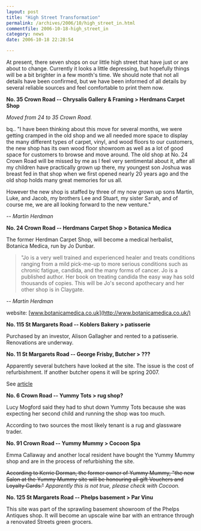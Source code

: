 ```yaml
---
layout: post
title: "High Street Transformation"
permalink: /archives/2006/10/high_street_in.html
commentfile: 2006-10-18-high_street_in
category: news
date: 2006-10-18 22:28:54

---
```


At present, there seven shops on our little high street that have just or are about to change. Currently it looks a little depressing, but hopefully things will be a bit brighter in a few month's time. We should note that not all details have been confirmed, but we have been informed of all details by several reliable sources and feel comfortable to print them now.

**No. 35 Crown Road -- Chrysalis Gallery & Framing &gt; Herdmans Carpet Shop**

*Moved from 24 to 35 Crown Road.*

bq.. "I have been thinking about this move for several months, we were getting cramped in the old shop and we all needed more space to display the many different types of carpet, vinyl, and wood floors to our customers, the new shop has its own wood floor showroom as well as a lot of good space for customers to browse and move around. The old shop at No. 24 Crown Road will be missed by me as I feel very sentimental about it, after all my children have practically grown up there, my youngest son Joshua was breast fed in that shop when we first opened nearly 20 years ago and the old shop holds many great memories for us all.

However the new shop is staffed by three of my now grown up sons Martin, Luke, and Jacob, my brothers Lee and Stuart, my sister Sarah, and of course me, we are all looking forward to the new venture."

-- *Martin Herdman*

**No. 24 Crown Road -- Herdmans Carpet Shop &gt; Botanica Medica**

The former Herdman Carpet Shop, will become a medical herbalist, Botanica Medica, run by Jo Dunbar.

> "Jo is a very well trained and experienced healer and treats conditions ranging from a mild pick-me-up to more serious conditions such as chronic fatigue, candida, and the many forms of cancer. Jo is a published author. Her book on treating candida the easy way has sold thousands of copies. This will be Jo's second apothecary and her other shop is in Claygate.

-- *Martin Herdman*

website: [www.botanicamedica.co.uk](http://www.botanicamedica.co.uk/)

**No. 115 St Margarets Road -- Koblers Bakery &gt; patisserie**

Purchased by an investor, Alison Gallagher and rented to a patisserie. Renovations are underway.

**No. 11 St Margarets Road -- George Frisby, Butcher &gt; ???**

Apparently several butchers have looked at the site. The issue is the cost of refurbishment. If another butcher opens it will be spring 2007.

See [article](https://stmargarets.london/archives/2006/10/mr_frisby_local.html)

**No. 6 Crown Road -- Yummy Tots &gt; rug shop?**

Lucy Mogford said they had to shut down Yummy Tots because she was expecting her second child and running the shop was too much.

According to two sources the most likely tenant is a rug and glassware trader.

**No. 91 Crown Road -- Yummy Mummy &gt; Cocoon Spa**

Emma Callaway and another local resident have bought the Yummy Mummy shop and are in the process of refurbishing the site.

~~According to Kerrie Dorman, the former owner of Yummy Mummy, "the new Salon at the Yummy Mummy site will be honouring all gift Vouchers and Loyalty Cards."~~ *Apparently this is not true, please check with Cocoon.*

**No. 125 St Margarets Road -- Phelps basement &gt; Par Vinu**

This site was part of the sprawling basement showroom of the Phelps Antiques shop. It will become an upscale wine bar with an entrance through a renovated Streets green grocers.
